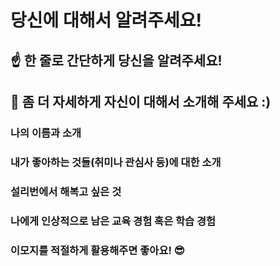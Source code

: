 # 당신에 대해서 알려주세요!

## ☝️ 한 줄로 간단하게 당신을 알려주세요!

## 🙌 좀 더 자세하게 자신이 대해서 소개해 주세요 :)

### 나의 이름과 소개

### 내가 좋아하는 것들(취미나 관심사 등)에 대한 소개

### 설리번에서 해복고 싶은 것

### 나에게 인상적으로 남은 교육 경험 혹은 학습 경험

### 이모지를 적절하게 활용해주면 좋아요! 😎

